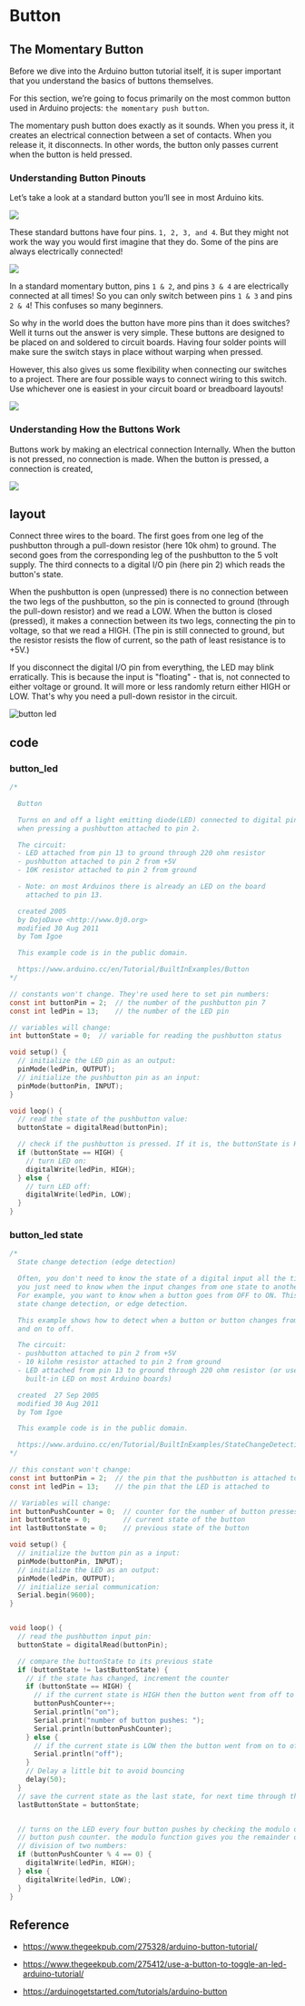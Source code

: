 #  Button

## The Momentary Button

Before we dive into the Arduino button tutorial itself, it is super important that you understand the basics of buttons themselves. 

For this section, we’re going to focus primarily on the most common button used in Arduino projects: `the momentary push button`.

The momentary push button does exactly as it sounds. When you press it, it creates an electrical connection between a set of contacts. When you release it, it disconnects. In other words, the button only passes current when the button is held pressed.

### Understanding Button Pinouts

Let’s take a look at a standard button you’ll see in most Arduino kits.

![](./img/button/Arduino-Button-Tutorial-0001-Button-Basics.jpg)

These standard buttons have four pins. `1, 2, 3, and 4`. But they might not work the way you would first imagine that they do. Some of the pins are always electrically connected!

![](./img/button/Arduino-Button-Tutorial-0002-Button-Basics.jpg)

In a standard momentary button, pins `1 & 2`, and pins `3 & 4` are electrically connected at all times! So you can only switch between pins `1 & 3` and pins `2 & 4`! This confuses so many beginners.

So why in the world does the button have more pins than it does switches? Well it turns out the answer is very simple. These buttons are designed to be placed on and soldered to circuit boards. Having four solder points will make sure the switch stays in place without warping when pressed.

However, this also gives us some flexibility when connecting our switches to a project. There are four possible ways to connect wiring to this switch. Use whichever one is easiest in your circuit board or breadboard layouts!

![](./img/button/Arduino-Button-Tutorial-0003-Button-Basics.jpg)


### Understanding How the Buttons Work

Buttons work by making an electrical connection Internally. When the button is not pressed, no connection is made. When the button is pressed, a connection is created,

![](./img/button/Arduino-Button-Tutorial-0004-Button-Basics.jpg)


## layout

Connect three wires to the board. The first goes from one leg of the pushbutton through a pull-down resistor (here 10k ohm) to ground. The second goes from the corresponding leg of the pushbutton to the 5 volt supply. The third connects to a digital I/O pin (here pin 2) which reads the button's state.

When the pushbutton is open (unpressed) there is no connection between the two legs of the pushbutton, so the pin is connected to ground (through the pull-down resistor) and we read a LOW. When the button is closed (pressed), it makes a connection between its two legs, connecting the pin to voltage, so that we read a HIGH. (The pin is still connected to ground, but the resistor resists the flow of current, so the path of least resistance is to +5V.)

If you disconnect the digital I/O pin from everything, the LED may blink erratically. This is because the input is "floating" - that is, not connected to either voltage or ground. It will more or less randomly return either HIGH or LOW. That's why you need a pull-down resistor in the circuit.

![button led](./img/button.jpg)

## code

### button_led

```c
/*

  Button

  Turns on and off a light emitting diode(LED) connected to digital pin 13,
  when pressing a pushbutton attached to pin 2.

  The circuit:
  - LED attached from pin 13 to ground through 220 ohm resistor
  - pushbutton attached to pin 2 from +5V
  - 10K resistor attached to pin 2 from ground

  - Note: on most Arduinos there is already an LED on the board
    attached to pin 13.

  created 2005
  by DojoDave <http://www.0j0.org>
  modified 30 Aug 2011
  by Tom Igoe

  This example code is in the public domain.

  https://www.arduino.cc/en/Tutorial/BuiltInExamples/Button
*/

// constants won't change. They're used here to set pin numbers:
const int buttonPin = 2;  // the number of the pushbutton pin 7
const int ledPin = 13;    // the number of the LED pin

// variables will change:
int buttonState = 0;  // variable for reading the pushbutton status

void setup() {
  // initialize the LED pin as an output:
  pinMode(ledPin, OUTPUT);
  // initialize the pushbutton pin as an input:
  pinMode(buttonPin, INPUT);
}

void loop() {
  // read the state of the pushbutton value:
  buttonState = digitalRead(buttonPin);

  // check if the pushbutton is pressed. If it is, the buttonState is HIGH:
  if (buttonState == HIGH) {
    // turn LED on:
    digitalWrite(ledPin, HIGH);
  } else {
    // turn LED off:
    digitalWrite(ledPin, LOW);
  }
}
```


### button_led state

```c
/*
  State change detection (edge detection)

  Often, you don't need to know the state of a digital input all the time, but
  you just need to know when the input changes from one state to another.
  For example, you want to know when a button goes from OFF to ON. This is called
  state change detection, or edge detection.

  This example shows how to detect when a button or button changes from off to on
  and on to off.

  The circuit:
  - pushbutton attached to pin 2 from +5V
  - 10 kilohm resistor attached to pin 2 from ground
  - LED attached from pin 13 to ground through 220 ohm resistor (or use the
    built-in LED on most Arduino boards)

  created  27 Sep 2005
  modified 30 Aug 2011
  by Tom Igoe

  This example code is in the public domain.

  https://www.arduino.cc/en/Tutorial/BuiltInExamples/StateChangeDetection
*/

// this constant won't change:
const int buttonPin = 2;  // the pin that the pushbutton is attached to
const int ledPin = 13;    // the pin that the LED is attached to

// Variables will change:
int buttonPushCounter = 0;  // counter for the number of button presses
int buttonState = 0;        // current state of the button
int lastButtonState = 0;    // previous state of the button

void setup() {
  // initialize the button pin as a input:
  pinMode(buttonPin, INPUT);
  // initialize the LED as an output:
  pinMode(ledPin, OUTPUT);
  // initialize serial communication:
  Serial.begin(9600);
}


void loop() {
  // read the pushbutton input pin:
  buttonState = digitalRead(buttonPin);

  // compare the buttonState to its previous state
  if (buttonState != lastButtonState) {
    // if the state has changed, increment the counter
    if (buttonState == HIGH) {
      // if the current state is HIGH then the button went from off to on:
      buttonPushCounter++;
      Serial.println("on");
      Serial.print("number of button pushes: ");
      Serial.println(buttonPushCounter);
    } else {
      // if the current state is LOW then the button went from on to off:
      Serial.println("off");
    }
    // Delay a little bit to avoid bouncing
    delay(50);
  }
  // save the current state as the last state, for next time through the loop
  lastButtonState = buttonState;


  // turns on the LED every four button pushes by checking the modulo of the
  // button push counter. the modulo function gives you the remainder of the
  // division of two numbers:
  if (buttonPushCounter % 4 == 0) {
    digitalWrite(ledPin, HIGH);
  } else {
    digitalWrite(ledPin, LOW);
  }
}

```

## Reference

* https://www.thegeekpub.com/275328/arduino-button-tutorial/

* https://www.thegeekpub.com/275412/use-a-button-to-toggle-an-led-arduino-tutorial/

* https://arduinogetstarted.com/tutorials/arduino-button